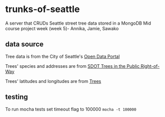 # trunks-of-seattle
A server that CRUDs Seattle street tree data stored in a MongoDB
Mid course project week (week 5)- Annika, Jamie, Sawako

## data source
Tree data is from the City of Seattle's [Open Data Portal](https://data.seattle.gov)

Trees' species and addresses are from [SDOT Trees in the Public Right-of-Way](https://data.seattle.gov/Transportation/SDOT-Trees-in-the-Public-Right-of-Way/tiq5-syif)

Trees' latitudes and longitudes are from [Trees](https://data.seattle.gov/dataset/Trees/xg4t-j322)

## testing
To run mocha tests set timeout flag to 100000
```mocha -t 100000```
